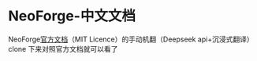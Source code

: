 # NeoForge-中文文档
NeoForge[官方文档](https://github.com/neoforged/Documentation.git)（MIT Licence）的手动机翻（Deepseek api+沉浸式翻译）
clone 下来对照官方文档就可以看了
